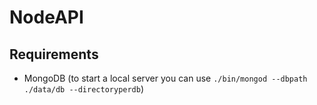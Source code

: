 # NodeAPI

## Requirements

* MongoDB (to start a local server you can use `./bin/mongod --dbpath ./data/db --directoryperdb`)